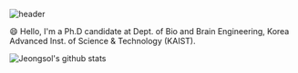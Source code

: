 ![header](https://capsule-render.vercel.app/api?type=transparent&color=black&height=300&section=header&text=Jeongsol%20Kim&fontSize=90)


😄 Hello, I'm a Ph.D candidate at Dept. of Bio and Brain Engineering, Korea Advanced Inst. of Science & Technology (KAIST).


![Jeongsol's github stats](https://github-readme-stats.vercel.app/api?username=jeongsol-kim&show_icons=true)